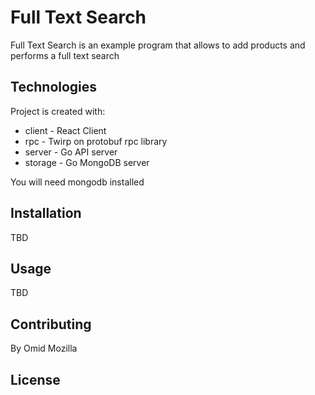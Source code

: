# Full Text Search

Full Text Search is an example program that allows to add products and performs a full text search

## Technologies

Project is created with:

- client - React Client
- rpc - Twirp on protobuf rpc library
- server - Go API server
- storage - Go MongoDB server

You will need mongodb installed

## Installation

TBD

## Usage

TBD

## Contributing

By Omid Mozilla

## License
